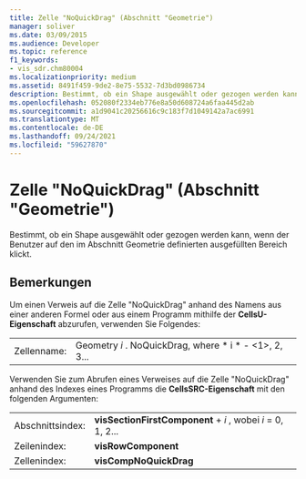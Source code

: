 ```yaml
---
title: Zelle "NoQuickDrag" (Abschnitt "Geometrie")
manager: soliver
ms.date: 03/09/2015
ms.audience: Developer
ms.topic: reference
f1_keywords:
- vis_sdr.chm80004
ms.localizationpriority: medium
ms.assetid: 8491f459-9de2-8e75-5532-7d3bd0986734
description: Bestimmt, ob ein Shape ausgewählt oder gezogen werden kann, wenn der Benutzer auf den im Abschnitt Geometrie definierten ausgefüllten Bereich klickt.
ms.openlocfilehash: 052080f2334eb776e8a50d608724a6faa445d2ab
ms.sourcegitcommit: a1d9041c20256616c9c183f7d1049142a7ac6991
ms.translationtype: MT
ms.contentlocale: de-DE
ms.lasthandoff: 09/24/2021
ms.locfileid: "59627870"
---
```

# <a name="noquickdrag-cell-geometry-section"></a>Zelle "NoQuickDrag" (Abschnitt "Geometrie")

Bestimmt, ob ein Shape ausgewählt oder gezogen werden kann, wenn der Benutzer auf den im Abschnitt Geometrie definierten ausgefüllten Bereich klickt.
  
## <a name="remarks"></a>Bemerkungen

Um einen Verweis auf die Zelle "NoQuickDrag" anhand des Namens aus einer anderen Formel oder aus einem Programm mithilfe der **CellsU-Eigenschaft** abzurufen, verwenden Sie Folgendes: 
  
|||
|:-----|:-----|
|Zellenname:  <br/> |Geometry  *i*  . NoQuickDrag, where * i * - <1>, 2, 3...  <br/> |
   
Verwenden Sie zum Abrufen eines Verweises auf die Zelle "NoQuickDrag" anhand des Indexes eines Programms die **CellsSRC-Eigenschaft** mit den folgenden Argumenten: 
  
|||
|:-----|:-----|
|Abschnittsindex:  <br/> |**visSectionFirstComponent**  +   *i* , wobei *i* = 0, 1, 2...  <br/> |
|Zeilenindex:  <br/> |**visRowComponent** <br/> |
|Zellenindex:  <br/> |**visCompNoQuickDrag** <br/> |
   


